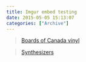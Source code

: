```yaml
---
title: Imgur embed testing
date: 2015-05-05 15:13:07
categories: ["Archive"]
---
```


<blockquote class="imgur-embed-pub" lang="en" data-id="a/Fajuu"><a href="//imgur.com/a/Fajuu">Boards of Canada vinyl</a></blockquote><script async src="//s.imgur.com/min/embed.js" charset="utf-8"></script>


<blockquote class="imgur-embed-pub" lang="en" data-id="a/hYJnV"><a href="//imgur.com/a/hYJnV">Synthesizers</a></blockquote><script async src="//s.imgur.com/min/embed.js" charset="utf-8"></script>
